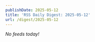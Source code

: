 ```yaml
---
publishDate: 2025-05-12
title: 'RSS Daily Digest: 2025-05-12'
url: /digest/2025-05-12
---
```


_No feeds today!_

